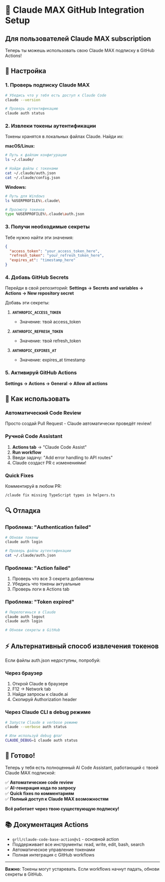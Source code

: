 # 🚀 Claude MAX GitHub Integration Setup

## Для пользователей Claude MAX subscription

Теперь ты можешь использовать свою Claude MAX подписку в GitHub Actions!

## 🔧 Настройка

### 1. Проверь подписку Claude MAX

```bash
# Убедись что у тебя есть доступ к Claude Code
claude --version

# Проверь аутентификацию
claude auth status
```

### 2. Извлеки токены аутентификации

Токены хранятся в локальных файлах Claude. Найди их:

**macOS/Linux:**
```bash
# Путь к файлам конфигурации
ls ~/.claude/

# Найди файлы с токенами
cat ~/.claude/auth.json
cat ~/.claude/config.json
```

**Windows:**
```bash
# Путь для Windows
ls %USERPROFILE%\.claude\

# Просмотр токенов
type %USERPROFILE%\.claude\auth.json
```

### 3. Получи необходимые секреты

Тебе нужно найти эти значения:

```json
{
  "access_token": "your_access_token_here",
  "refresh_token": "your_refresh_token_here", 
  "expires_at": "timestamp_here"
}
```

### 4. Добавь GitHub Secrets

Перейди в свой репозиторий:
**Settings → Secrets and variables → Actions → New repository secret**

Добавь эти секреты:

1. **`ANTHROPIC_ACCESS_TOKEN`**
   - Значение: твой access_token

2. **`ANTHROPIC_REFRESH_TOKEN`**  
   - Значение: твой refresh_token

3. **`ANTHROPIC_EXPIRES_AT`**
   - Значение: expires_at timestamp

### 5. Активируй GitHub Actions

**Settings → Actions → General → Allow all actions**

## 🎯 Как использовать

### Автоматический Code Review
Просто создай Pull Request - Claude автоматически проведёт review!

### Ручной Code Assistant
1. **Actions tab** → "Claude Code Assist"
2. **Run workflow**
3. Введи задачу: "Add error handling to API routes"
4. Claude создаст PR с изменениями!

### Quick Fixes
Комментируй в любом PR:
```
/claude fix missing TypeScript types in helpers.ts
```

## 🔍 Отладка

### Проблема: "Authentication failed"
```bash
# Обнови токены
claude auth login

# Проверь файлы аутентификации
cat ~/.claude/auth.json
```

### Проблема: "Action failed"
1. Проверь что все 3 секрета добавлены
2. Убедись что токены актуальные
3. Проверь логи в Actions tab

### Проблема: "Token expired"
```bash
# Перелогинься в Claude
claude auth logout
claude auth login

# Обнови секреты в GitHub
```

## ⚡ Альтернативный способ извлечения токенов

Если файлы auth.json недоступны, попробуй:

### Через браузер
1. Открой Claude в браузере
2. F12 → Network tab
3. Найди запросы к claude.ai
4. Скопируй Authorization header

### Через Claude CLI в debug режиме
```bash
# Запусти Claude в verbose режиме
claude --verbose auth status

# Или используй debug флаг
CLAUDE_DEBUG=1 claude auth status
```

## 🎉 Готово!

Теперь у тебя есть полноценный AI Code Assistant, работающий с твоей Claude MAX подпиской:

✅ **Автоматические code review**  
✅ **AI-генерация кода по запросу**  
✅ **Quick fixes по комментариям**  
✅ **Полный доступ к Claude MAX возможностям**  

**Всё работает через твою существующую подписку!**

## 📚 Документация Actions

- `grll/claude-code-base-action@v1` - основной action
- Поддерживает все инструменты: read, write, edit, bash, search
- Автоматическое управление токенами
- Полная интеграция с GitHub workflows

---

**Важно**: Токены могут устаревать. Если workflows начнут падать, обнови секреты в GitHub.